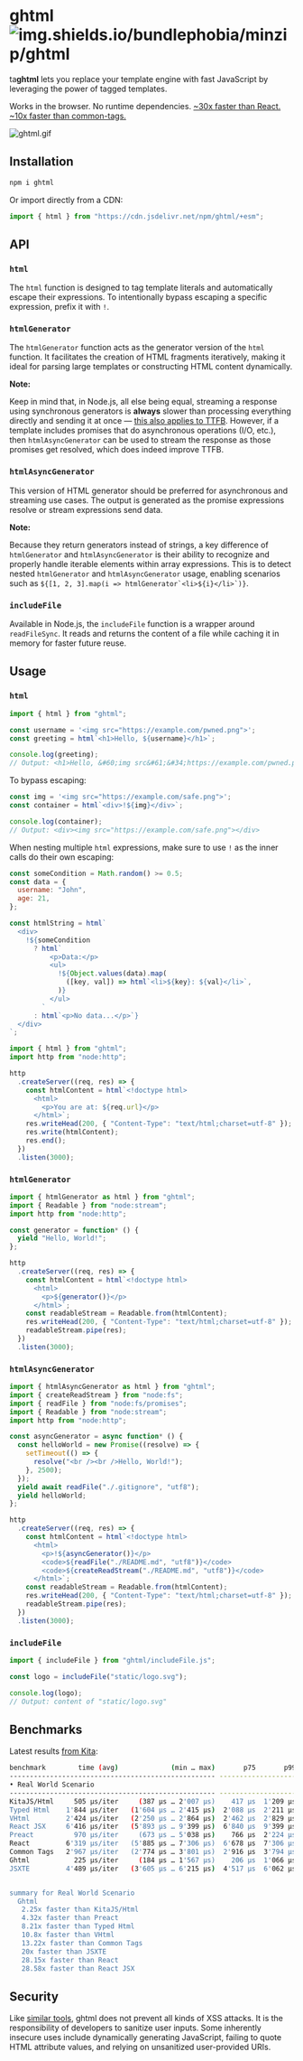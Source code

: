 # ghtml ![img.shields.io/bundlephobia/minzip/ghtml](https://img.shields.io/bundlephobia/minzip/ghtml)

ta**ghtml** lets you replace your template engine with fast JavaScript by leveraging the power of tagged templates.

Works in the browser. No runtime dependencies. [~30x faster than React. ~10x faster than common-tags.](#benchmarks)

![ghtml.gif](./ghtml.gif)

## Installation

```sh
npm i ghtml
```

Or import directly from a CDN:

```js
import { html } from "https://cdn.jsdelivr.net/npm/ghtml/+esm";
```

## API

### `html`

The `html` function is designed to tag template literals and automatically escape their expressions. To intentionally bypass escaping a specific expression, prefix it with `!`.

### `htmlGenerator`

The `htmlGenerator` function acts as the generator version of the `html` function. It facilitates the creation of HTML fragments iteratively, making it ideal for parsing large templates or constructing HTML content dynamically.

**Note:**

Keep in mind that, in Node.js, all else being equal, streaming a response using synchronous generators is **always** slower than processing everything directly and sending it at once — [this also applies to TTFB](https://github.com/mcollina/fastify-html/issues/11#issuecomment-2069385895). However, if a template includes promises that do asynchronous operations (I/O, etc.), then `htmlAsyncGenerator` can be used to stream the response as those promises get resolved, which does indeed improve TTFB.

### `htmlAsyncGenerator`

This version of HTML generator should be preferred for asynchronous and streaming use cases. The output is generated as the promise expressions resolve or stream expressions send data.

**Note:**

Because they return generators instead of strings, a key difference of `htmlGenerator` and `htmlAsyncGenerator` is their ability to recognize and properly handle iterable elements within array expressions. This is to detect nested `htmlGenerator` and `htmlAsyncGenerator` usage, enabling scenarios such as ``${[1, 2, 3].map(i => htmlGenerator`<li>${i}</li>`)}``.

### `includeFile`

Available in Node.js, the `includeFile` function is a wrapper around `readFileSync`. It reads and returns the content of a file while caching it in memory for faster future reuse.

## Usage

### `html`

```js
import { html } from "ghtml";

const username = '<img src="https://example.com/pwned.png">';
const greeting = html`<h1>Hello, ${username}</h1>`;

console.log(greeting);
// Output: <h1>Hello, &#60;img src&#61;&#34;https://example.com/pwned.png&#34;&#62;</h1>
```

To bypass escaping:

```js
const img = '<img src="https://example.com/safe.png">';
const container = html`<div>!${img}</div>`;

console.log(container);
// Output: <div><img src="https://example.com/safe.png"></div>
```

When nesting multiple `html` expressions, make sure to use `!` as the inner calls do their own escaping:

```js
const someCondition = Math.random() >= 0.5;
const data = {
  username: "John",
  age: 21,
};

const htmlString = html`
  <div>
    !${someCondition
      ? html`
          <p>Data:</p>
          <ul>
            !${Object.values(data).map(
              ([key, val]) => html`<li>${key}: ${val}</li>`,
            )}
          </ul>
        `
      : html`<p>No data...</p>`}
  </div>
`;
```

```js
import { html } from "ghtml";
import http from "node:http";

http
  .createServer((req, res) => {
    const htmlContent = html`<!doctype html>
      <html>
        <p>You are at: ${req.url}</p>
      </html>`;
    res.writeHead(200, { "Content-Type": "text/html;charset=utf-8" });
    res.write(htmlContent);
    res.end();
  })
  .listen(3000);
```

### `htmlGenerator`

```js
import { htmlGenerator as html } from "ghtml";
import { Readable } from "node:stream";
import http from "node:http";

const generator = function* () {
  yield "Hello, World!";
};

http
  .createServer((req, res) => {
    const htmlContent = html`<!doctype html>
      <html>
        <p>${generator()}</p>
      </html>`;
    const readableStream = Readable.from(htmlContent);
    res.writeHead(200, { "Content-Type": "text/html;charset=utf-8" });
    readableStream.pipe(res);
  })
  .listen(3000);
```

### `htmlAsyncGenerator`

```js
import { htmlAsyncGenerator as html } from "ghtml";
import { createReadStream } from "node:fs";
import { readFile } from "node:fs/promises";
import { Readable } from "node:stream";
import http from "node:http";

const asyncGenerator = async function* () {
  const helloWorld = new Promise((resolve) => {
    setTimeout(() => {
      resolve("<br /><br />Hello, World!");
    }, 2500);
  });
  yield await readFile("./.gitignore", "utf8");
  yield helloWorld;
};

http
  .createServer((req, res) => {
    const htmlContent = html`<!doctype html>
      <html>
        <p>!${asyncGenerator()}</p>
        <code>${readFile("./README.md", "utf8")}</code>
        <code>${createReadStream("./README.md", "utf8")}</code>
      </html>`;
    const readableStream = Readable.from(htmlContent);
    res.writeHead(200, { "Content-Type": "text/html;charset=utf-8" });
    readableStream.pipe(res);
  })
  .listen(3000);
```

### `includeFile`

```js
import { includeFile } from "ghtml/includeFile.js";

const logo = includeFile("static/logo.svg");

console.log(logo);
// Output: content of "static/logo.svg"
```

## Benchmarks

Latest results [from Kita](https://github.com/kitajs/html/tree/cb7950c68489ff70dd0b0c130c9b70046c1543ea/benchmarks):

```sh
benchmark        time (avg)             (min … max)       p75       p99      p999
--------------------------------------------------- -----------------------------
• Real World Scenario
--------------------------------------------------- -----------------------------
KitaJS/Html     505 µs/iter     (387 µs … 2'007 µs)    417 µs  1'209 µs  1'857 µs
Typed Html    1'844 µs/iter   (1'604 µs … 2'415 µs)  2'088 µs  2'211 µs  2'415 µs
VHtml         2'424 µs/iter   (2'250 µs … 2'864 µs)  2'462 µs  2'829 µs  2'864 µs
React JSX     6'416 µs/iter   (5'893 µs … 9'399 µs)  6'840 µs  9'399 µs  9'399 µs
Preact          970 µs/iter     (673 µs … 5'038 µs)    766 µs  2'224 µs  5'038 µs
React         6'319 µs/iter   (5'885 µs … 7'306 µs)  6'678 µs  7'306 µs  7'306 µs
Common Tags   2'967 µs/iter   (2'774 µs … 3'801 µs)  2'916 µs  3'794 µs  3'801 µs
Ghtml           225 µs/iter     (184 µs … 1'567 µs)    206 µs  1'066 µs  1'450 µs
JSXTE         4'489 µs/iter   (3'605 µs … 6'215 µs)  4'517 µs  6'062 µs  6'215 µs


summary for Real World Scenario
  Ghtml
   2.25x faster than KitaJS/Html
   4.32x faster than Preact
   8.21x faster than Typed Html
   10.8x faster than VHtml
   13.22x faster than Common Tags
   20x faster than JSXTE
   28.15x faster than React
   28.58x faster than React JSX
```

## Security

Like [similar tools](https://github.com/mde/ejs/blob/a4770b8ff49b93387c7f2760d957446cd332531a/SECURITY.md#out-of-scope-vulnerabilities), ghtml does not prevent all kinds of XSS attacks. It is the responsibility of developers to sanitize user inputs. Some inherently insecure uses include dynamically generating JavaScript, failing to quote HTML attribute values, and relying on unsanitized user-provided URIs.
